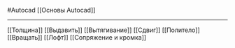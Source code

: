 #Autocad 
[[Основы Autocad]]
_________

[[Толщина]]
[[Выдавить]]
[[Вытягивание]]
[[Сдвиг]]
[[Политело]]
[[Вращать]]
[[Лофт]]
[[Сопряжение и кромка]]




